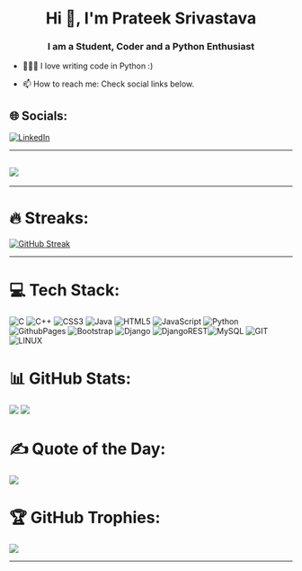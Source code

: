 <h1 align="center">Hi 👋, I'm Prateek Srivastava</h1>
<h3 align="center">I am a Student, Coder and a Python Enthusiast</h3>

- 🧑🏽‍💻 I love writing code in Python :)
     
- 📫 How to reach me: Check social links below.

## 🌐 Socials:
[![LinkedIn](https://img.shields.io/badge/LinkedIn-%230077B5.svg?logo=linkedin&logoColor=white)](https://linkedin.com/in/prateek-srivastava-work) 

---
[![](https://visitcount.itsvg.in/api?id=prateek-workspace&icon=5&color=6)](https://visitcount.itsvg.in)
---

---
# 🔥 Streaks: 

[![GitHub Streak](https://streak-stats.demolab.com/?user=prateek-workspace&theme=dark)](https://git.io/streak-stats)

---
# 💻 Tech Stack:
![C](https://img.shields.io/badge/c-%2300599C.svg?style=plastic&logo=c&logoColor=white) ![C++](https://img.shields.io/badge/c++-%2300599C.svg?style=plastic&logo=c%2B%2B&logoColor=white) ![CSS3](https://img.shields.io/badge/css3-%231572B6.svg?style=plastic&logo=css3&logoColor=white) ![Java](https://img.shields.io/badge/java-%23ED8B00.svg?style=plastic&logo=openjdk&logoColor=white) ![HTML5](https://img.shields.io/badge/html5-%23E34F26.svg?style=plastic&logo=html5&logoColor=white) ![JavaScript](https://img.shields.io/badge/javascript-%23323330.svg?style=plastic&logo=javascript&logoColor=%23F7DF1E) ![Python](https://img.shields.io/badge/python-3670A0?style=plastic&logo=python&logoColor=ffdd54) ![GithubPages](https://img.shields.io/badge/github%20pages-121013?style=plastic&logo=github&logoColor=white) ![Bootstrap](https://img.shields.io/badge/bootstrap-%238511FA.svg?style=plastic&logo=bootstrap&logoColor=white) ![Django](https://img.shields.io/badge/django-%23092E20.svg?style=plastic&logo=django&logoColor=white) ![DjangoREST](https://img.shields.io/badge/DJANGO-REST-ff1709?style=plastic&logo=django&logoColor=white&color=ff1709&labelColor=gray)![MySQL](https://img.shields.io/badge/mysql-%2300000f.svg?style=plastic&logo=mysql&logoColor=white) ![GIT](https://img.shields.io/badge/Git-fc6d26?style=plastic&logo=git&logoColor=white) ![LINUX](https://img.shields.io/badge/Linux-FCC624?style=plastic&logo=linux&logoColor=black)
# 📊 GitHub Stats:
![](http://github-profile-summary-cards.vercel.app/api/cards/stats?username=prateek-workspace&theme=2077)
![](http://github-profile-summary-cards.vercel.app/api/cards/repos-per-language?username=prateek-workspace&theme=2077)

# ✍️ Quote of the Day:
![](https://quotes-github-readme.vercel.app/api?type=horizontal&theme=radical)

# 🏆 GitHub Trophies:
![](https://github-profile-trophy.vercel.app/?username=prateek-workspace&theme=radical&no-frame=false&no-bg=true&margin-w=4)

---
